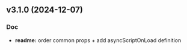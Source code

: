 
<a name="v3.1.0"></a>
## v3.1.0 (2024-12-07)

### Doc

* **readme:** order common props + add asyncScriptOnLoad definition

